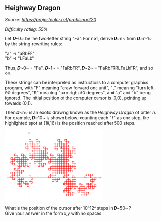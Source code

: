 Heighway Dragon
---------------

*Source: https://projecteuler.net/problem=220*


*Difficulty rating: 55%*

Let ***D***~0~ be the two-letter string "Fa". For n≥1, derive ***D***~n~
from ***D***~n-1~ by the string-rewriting rules:

"a" → "aRbFR"\
 "b" → "LFaLb"

Thus, ***D***~0~ = "Fa", ***D***~1~ = "FaRbFR", ***D***~2~ =
"FaRbFRRLFaLbFR", and so on.

These strings can be interpreted as instructions to a computer graphics
program, with "F" meaning "draw forward one unit", "L" meaning "turn
left 90 degrees", "R" meaning "turn right 90 degrees", and "a" and "b"
being ignored. The initial position of the computer cursor is (0,0),
pointing up towards (0,1).

Then ***D***~n~ is an exotic drawing known as the *Heighway Dragon* of
order *n*. For example, ***D***~10~ is shown below; counting each "F" as
one step, the highlighted spot at (18,16) is the position reached after
500 steps.

![](img/p220.gif)

What is the position of the cursor after 10^12^ steps in ***D***~50~ ?\
 Give your answer in the form *x*,*y* with no spaces.
